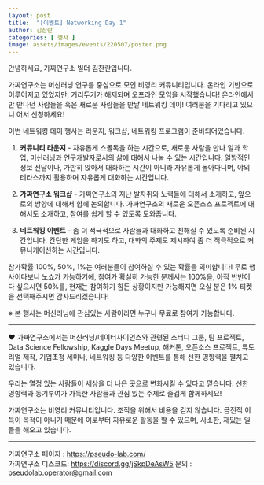 ```yaml
---
layout: post
title:  "[이벤트] Networking Day 1"
author: 김찬란
categories: [ 행사 ]
image: assets/images/events/220507/poster.png
---
```


안녕하세요, 가짜연구소 빌더 김찬란입니다.

가짜연구소는 머신러닝 연구를 중심으로 모인 비영리 커뮤니티입니다. 온라인 기반으로 이루어지고 있었지만, 거리두기가 해제되며 오프라인 모임을 시작했습니다! 온라인에서만 만나던 사람들을 혹은 새로운 사람들을 만날 네트워킹 데이! 여러분을 기다리고 있으니 어서 신청하세요!

이번 네트워킹 데이 행사는 라운지, 워크샵, 네트워킹 프로그램이 준비되어있습니다.

1. **커뮤니티 라운지** - 자유롭게 스몰톡을 하는 시간으로, 새로운 사람을 만나 일과 학업, 머신러닝과 연구개발자로서의 삶에 대해서 나눌 수 있는 시간입니다. 일방적인 정보 전달이나, 가만히 앉아서 대화하는 시간이 아니라 자유롭게 돌아다니며, 야외 테라스까지 활용하며 자유롭게 대화하는 시간입니다.

2. **가짜연구소 워크샵** - 가짜연구소의 지난 발자취와 노력들에 대해서 소개하고, 앞으로의 방향에 대해서 함께 논의합니다. 가짜연구소의 새로운 오픈소스 프로젝트에 대해서도 소개하고, 참여를 쉽게 할 수 있도록 도와줍니다.

3. **네트워킹 이벤트** - 좀 더 적극적으로 사람들과 대화하고 친해질 수 있도록 준비된 시간입니다. 간단한 게임을 하기도 하고, 대화의 주제도 제시하여 좀 더 적극적으로 커뮤니케이션하는 시간입니다.

참가확률 100%, 50%, 1%는 여러분들이 참여하실 수 있는 확률을 의미합니다! 무료 행사이다보니 노쇼가 가능하기에, 참여가 확실히 가능한 분께서는 100%을, 아직 반반이다 싶으시면 50%를, 현재는 참여하기 힘든 상황이지만 가능해지면 오실 분은 1% 티켓을 선택해주시면 감사드리겠습니다!

※ 본 행사는 머신러닝에 관심있는 사람이라면 누구나 무료로 참여가 가능합니다. 


---



❤️ 가짜연구소에서는 머신러닝/데이터사이언스와 관련된 스터디 그룹, 팀 프로젝트, Data Science Fellowship, Kaggle Days Meetup, 해커톤, 오픈소스 프로젝트, 튜토리얼 제작, 기업초청 세미나, 네트워킹 등 다양한 이벤트를 통해 선한 영향력을 펼치고 있습니다.


우리는 열정 있는 사람들이 세상을 더 나은 곳으로 변화시킬 수 있다고 믿습니다. 선한 영향력과 동기부여가 가득한 사람들과 관심 있는 주제로 즐겁게 함께하세요!


가짜연구소는 비영리 커뮤니티입니다. 조직을 위해서 비용을 걷지 않습니다. 금전적 이득이 목적이 아니기 때문에 이로부터 자유로운 활동을 할 수 있으며, 사소한, 재밌는 일들을 해오고 있습니다.

---

가짜연구소 페이지 : https://pseudo-lab.com/  
가짜연구소 디스코드: https://discord.gg/jSkpDeAsW5
문의 : pseudolab.operator@gmail.com